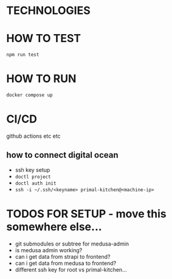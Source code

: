 # TECHNOLOGIES

# HOW TO TEST
`npm run test`

# HOW TO RUN
`docker compose up`

# CI/CD
github actions etc etc
## how to connect digital ocean
- ssh key setup
- `doctl project`
- `doctl auth init`
- `ssh -i ~/.ssh/<keyname> primal-kitchen@<machine-ip>`

# TODOS FOR SETUP - move this somewhere else...
- git submodules or subtree for medusa-admin
- is medusa admin working?
- can i get data from strapi to frontend?
- can i get data from medusa to frontend?
- different ssh key for root vs primal-kitchen...
